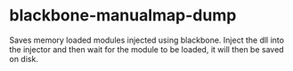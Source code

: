 # blackbone-manualmap-dump
Saves memory loaded modules injected using blackbone. 
Inject the dll into the injector and then wait for the module to be loaded, it will then be saved on disk.
